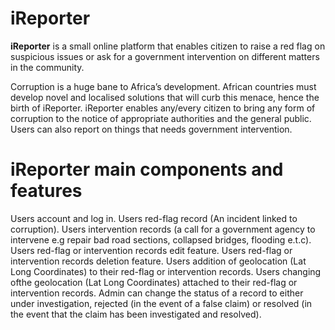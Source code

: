 # iReporter
**iReporter** is a small online platform that enables citizen to raise a red flag on suspicious issues or ask for a government intervention on different matters in the community.   

Corruption is a huge bane to Africa’s development. African countries must develop novel and localised solutions that will curb this menace, hence the birth of iReporter. iReporter enables any/every citizen to bring any form of corruption to the notice of appropriate authorities and the general public. Users can also report on things that needs government intervention. 

# iReporter main components and features

Users account and log in.
Users  red-flag record (An incident linked to corruption).
Users intervention records (a call for a government agency to intervene e.g repair bad road sections, collapsed bridges, flooding e.t.c).
Users red-flag or intervention records edit feature.
Users red-flag or intervention records deletion feature.
Users addition of geolocation (Lat Long Coordinates) to their red-flag or intervention records.
Users changing ofthe geolocation (Lat Long Coordinates) attached to their red-flag or intervention records.
Admin can change the status of a record to either under investigation, rejected (in the event of a false claim) or resolved (in the event that the claim has been investigated and resolved).



